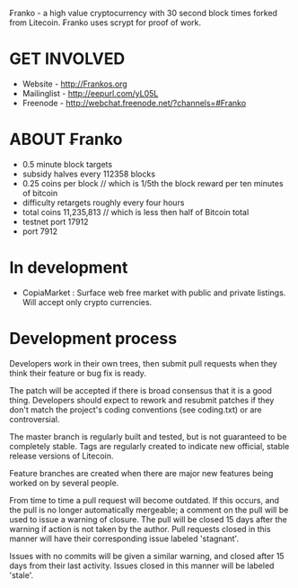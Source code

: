 ₣ranko - a high value cryptocurrency with 30 second block times forked from Litecoin. ₣ranko uses scrypt for proof of work.

GET INVOLVED
===================
 - Website     - http://Frankos.org
 - Mailinglist - http://eepurl.com/yL05L
 - Freenode    - http://webchat.freenode.net/?channels=#Franko

ABOUT ₣ranko
===================
 - 0.5 minute block targets
 - subsidy halves every 112358 blocks
 - 0.25 coins per block // which is 1/5th the block reward per ten minutes of bitcoin
 - difficulty retargets roughly every four hours
 - total coins 11,235,813 // which is less then half of Bitcoin total
 - testnet port 17912
 - port 7912

In development
===================
 - CopiaMarket : Surface web free market with public and private listings. Will accept only crypto currencies.

Development process
===================
Developers work in their own trees, then submit pull requests when
they think their feature or bug fix is ready.

The patch will be accepted if there is broad consensus that it is a
good thing.  Developers should expect to rework and resubmit patches
if they don't match the project's coding conventions (see coding.txt)
or are controversial.

The master branch is regularly built and tested, but is not guaranteed
to be completely stable. Tags are regularly created to indicate new
official, stable release versions of Litecoin.

Feature branches are created when there are major new features being
worked on by several people.

From time to time a pull request will become outdated. If this occurs, and
the pull is no longer automatically mergeable; a comment on the pull will
be used to issue a warning of closure. The pull will be closed 15 days
after the warning if action is not taken by the author. Pull requests closed
in this manner will have their corresponding issue labeled 'stagnant'.

Issues with no commits will be given a similar warning, and closed after
15 days from their last activity. Issues closed in this manner will be 
labeled 'stale'. 
